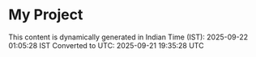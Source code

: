 # My Project

This content is dynamically generated in Indian Time (IST): 2025-09-22 01:05:28 IST
Converted to UTC: 2025-09-21 19:35:28 UTC
